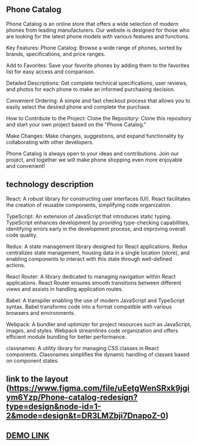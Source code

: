 ## Phone Catalog
Phone Catalog is an online store that offers a wide selection of modern phones from leading manufacturers. Our website is designed for those who are looking for the latest phone models with various features and functions.

Key Features:
Phone Catalog: Browse a wide range of phones, sorted by brands, specifications, and price ranges.

Add to Favorites: Save your favorite phones by adding them to the favorites list for easy access and comparison.

Detailed Descriptions: Get complete technical specifications, user reviews, and photos for each phone to make an informed purchasing decision.

Convenient Ordering: A simple and fast checkout process that allows you to easily select the desired phone and complete the purchase.

How to Contribute to the Project:
Clone the Repository: Clone this repository and start your own project based on the "Phone Catalog."

Make Changes: Make changes, suggestions, and expand functionality by collaborating with other developers.

Phone Catalog is always open to your ideas and contributions. Join our project, and together we will make phone shopping even more enjoyable and convenient!

## technology description

React: A robust library for constructing user interfaces (UI). React facilitates the creation of reusable components, simplifying code organization.

TypeScript: An extension of JavaScript that introduces static typing. TypeScript enhances development by providing type-checking capabilities, identifying errors early in the development process, and improving overall code quality.

Redux: A state management library designed for React applications. Redux centralizes state management, housing data in a single location (store), and enabling components to interact with this state through well-defined actions.

React Router: A library dedicated to managing navigation within React applications. React Router ensures smooth transitions between different views and assists in handling application routes.

Babel: A transpiler enabling the use of modern JavaScript and TypeScript syntax. Babel transforms code into a format compatible with various browsers and environments.

Webpack: A bundler and optimizer for project resources such as JavaScript, images, and styles. Webpack streamlines code organization and offers efficient module bundling for better performance.

classnames: A utility library for managing CSS classes in React components. Classnames simplifies the dynamic handling of classes based on component states.

## link to the layout (https://www.figma.com/file/uEetgWenSRxk9jgiym6Yzp/Phone-catalog-redesign?type=design&node-id=1-2&mode=design&t=DR3LMZbji7DnapoZ-0)

## [DEMO LINK](https://Viktoriia6666.github.io/phone-catalog/)

